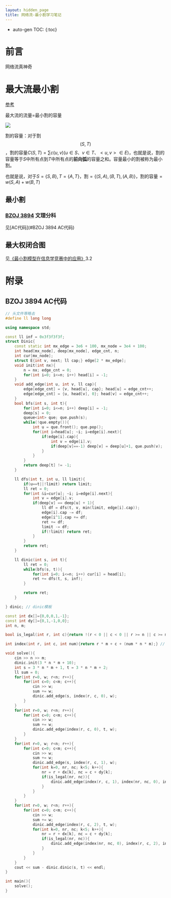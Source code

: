 ```yaml
---
layout: hidden_page
title: 网络流-最小割学习笔记
---
```


* auto-gen TOC:
{:toc}
# 前言

网络流真神奇



# 最大流最小割

[参考](https://blog.csdn.net/yjr3426619/article/details/82715779)

最大流的流量=最小割的容量

![](https://blog.chgtaxihe.top/resource/img/post/max_flow_min_cut_1.PNG)

割的容量：对于割$$(S, T)$$，割的容量$C(S, T)=\sum c(u, v) (u \in S、v \in T、<u,v> \in E)$，也就是说，割的容量等于$S$中所有点到$T$中所有点的**前向弧**的容量之和。容量最小的割被称为最小割。

也就是说，对于$S=\{S, B\}, T=\{A, T\}$，割$=\{(S, A),(B, T),(A,B)\}$，割的容量$=w(S, A)+w(B,T)$



## 最小割

### [BZOJ 3894](http://www.lydsy.com/JudgeOnline/problem.php?id=3894) 文理分科

见[AC代码](#BZOJ 3894 AC代码)




## 最大权闭合图

见[《最小割模型在信息学竞赛中的应用》](https://github.com/sserdoubleh/ACM/blob/master/knowledge/%E7%AE%97%E6%B3%95%E5%90%88%E9%9B%86%E4%B9%8B%E3%80%8A%E6%9C%80%E5%B0%8F%E5%89%B2%E6%A8%A1%E5%9E%8B%E5%9C%A8%E4%BF%A1%E6%81%AF%E5%AD%A6%E7%AB%9E%E8%B5%9B%E4%B8%AD%E7%9A%84%E5%BA%94%E7%94%A8%E3%80%8B.pdf)3.2





# 附录

## BZOJ 3894 AC代码

```c++
// 头文件等略去
#define ll long long

using namespace std;

const ll inf = 0x3f3f3f3f;
struct Dinic{
    const static int mx_edge = 3e6 + 100, mx_node = 3e4 + 100;
    int head[mx_node], deep[mx_node], edge_cnt, n;
    int cur[mx_node];
    struct E{int v, next; ll cap;} edge[2 * mx_edge];
    void init(int nx){
        n = nx; edge_cnt = 0;
        for(int i=0; i<=n; i++) head[i] = -1;
    }
    void add_edge(int u, int v, ll cap){
        edge[edge_cnt] = {v, head[u], cap}; head[u] = edge_cnt++;
        edge[edge_cnt] = {u, head[v], 0}; head[v] = edge_cnt++;
    }
    bool bfs(int s, int t){
        for(int i=0; i<=n; i++) deep[i] = -1;
        deep[s] = 0;
        queue<int> que; que.push(s);
        while(!que.empty()){
            int u = que.front(); que.pop();
            for(int i=head[u]; ~i; i=edge[i].next){
                if(edge[i].cap){
                    int v = edge[i].v;
                    if(deep[v]==-1) deep[v] = deep[u]+1, que.push(v);
                }
            }
        }
        return deep[t] != -1;
    }

    ll dfs(int t, int u, ll limit){
        if(u==t||!limit) return limit;
        ll ret = 0;
        for(int &i=cur[u]; ~i; i=edge[i].next){
            int v = edge[i].v;
            if(deep[v] == deep[u] + 1){
                ll df = dfs(t, v, min(limit, edge[i].cap));
                edge[i].cap -= df;
                edge[i^1].cap += df;
                ret += df;
                limit -= df;
                if(!limit) return ret;
            }
        }
        return ret;
    }

    ll dinic(int s, int t){
        ll ret = 0;
        while(bfs(s, t)){
            for(int i=0; i<=n; i++) cur[i] = head[i];
            ret += dfs(t, s, inf);
        }

        return ret;
    }

} dinic; // dinic模板

const int dx[]={0,0,0,1,-1};
const int dy[]={0,1,-1,0,0};
int n, m;

bool is_legal(int r, int c){return !(r < 0 || c < 0 || r >= n || c >= m);}

int index(int r, int c, int num){return r * m + c + (num * n * m);} // 这里害我debug好久

void solve(){
    cin >> n >> m;
    dinic.init(3 * n * m + 10);
    int s = 3 * n * m + 1, t = 3 * n * m + 2;
    ll sum = 0;
    for(int r=0, w; r<n; r++){
        for(int c=0; c<m; c++){
            cin >> w;
            sum += w;
            dinic.add_edge(s, index(r, c, 0), w);
        }
    }
    for(int r=0, w; r<n; r++){
        for(int c=0; c<m; c++){
            cin >> w;
            sum += w;
            dinic.add_edge(index(r, c, 0), t, w);
        }
    }
    for(int r=0, w; r<n; r++){
        for(int c=0; c<m; c++){
            cin >> w;
            sum += w;
            dinic.add_edge(s, index(r, c, 1), w);
            for(int k=0, nr, nc; k<5; k++){
                nr = r + dx[k], nc = c + dy[k];
                if(is_legal(nr, nc)){
                    dinic.add_edge(index(r, c, 1), index(nr, nc, 0), inf);
                }
            }
        }
    }
    for(int r=0, w; r<n; r++){
        for(int c=0; c<m; c++){
            cin >> w;
            sum += w;
            dinic.add_edge(index(r, c, 2), t, w);
            for(int k=0, nr, nc; k<5; k++){
                nr = r + dx[k], nc = c + dy[k];
                if(is_legal(nr, nc)){
                    dinic.add_edge(index(nr, nc, 0), index(r, c, 2), inf);
                }
            }
        }
    }
    cout << sum - dinic.dinic(s, t) << endl;
}

int main(){
    solve();
}
```

